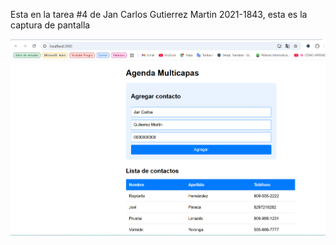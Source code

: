 Esta en la tarea #4 de Jan Carlos Gutierrez Martin 2021-1843, esta es la captura de pantalla

![Mi captura de pantalla](mitarea_4.png)

